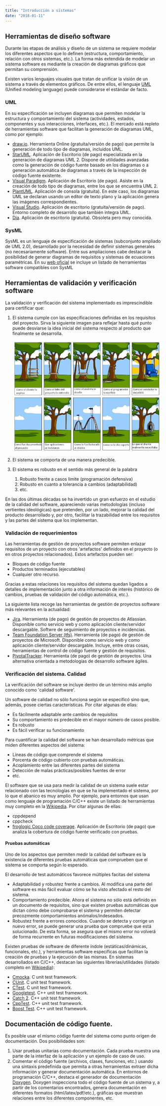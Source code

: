 ```yaml
---
title: "Introducción a sistemas"
date: "2018-01-11"
---
```


## Herramientas de diseño software

Durante las etapas de análisis y diseño de un sistema se requiere modelar los diferentes aspectos que lo definen (estructura, comportamiento, relación con otros sistemas, etc.). La forma más extendida de modelar un sistema software es mediante la creación de diagramas gráficos que permitan su comprensión.

Existen varios lenguajes visuales que tratan de unificar la visión de un sistema a través de elementos gráficos. De entre ellos, el lenguaje [UML](https://omg.org/spec/UML/2.5.1) (Unified modeling language) puede considerarse el estándar de facto.

### UML

En su especificación se incluyen diagramas que permiten modelar la estructura y comportamiento del sistema (actividades, estados, componentes y sus interacciones, interfaces, etc.). El mercado está repleto de herramientas software que facilitan la generación de diagramas UML, como por ejemplo:

- [draw.io](https://www.draw.io). Herramienta Online (gratuita/versión de pago) que permite la generación de todo tipo de diagramas, incluidos UML.
- [StarUML](https://staruml.io). Aplicación de Escritorio (de pago) especializada en la generación de diagramas UML 2. Dispone de utilidades avanzadas como la generación de código fuente basado en los diagramas o a generación automática de diagramas a través de la inspección de código fuente existente.
- [Visual Paradigm](https://www.visual-paradigm.com). Aplicación de Escritorio (de pago). Asiste en la creación de todo tipo de diagramas, entre los que se encuentra UML 2.
- [PlantUML](http://plantuml.com). Aplicación de consola (gratuita). En este caso, los diagramas UML se declaran usando un editor de texto plano y la aplicación genera las imágenes correspondientes.
- [Visual Studio](https://visualstudio.microsoft.com/es/). Aplicación de escritorio (gratuita/versión de pago). Entorno completo de desarrollo que también integra UML.
- [Dia](dia-installer.de/index.html.es). Aplicación de escritorio (gratuita). Obsoleta pero muy conocida.

### SysML

SysML es un lenguaje de especificación de sistemas (subconjunto ampliado de UML 2.0), desarrollado por la necesidad de definir sistemas generales (no necesariamente software). Entre sus ampliaciones cabe destacar la posibilidad de generar diagramas de requisitos y sistemas de ecuaciones paramétricas. En su [web oficial](https://sysml.org/sysml-tools/) se incluye un listado de herramientas software compatibles con SysML

## Herramientas de validación y verificación software

La validación y verificación del sistema implementado es imprescindible para certificar que:

1. El sistema cumple con las especificaciones definidas en los requisitos del proyecto. Sirva la siguiente imagen para reflejar hasta qué punto puede desviarse la idea inicial del sistema respecto al producto que finalmente se desarrolla.

   ![analisis-columpio-en-el-arbol](analisis-columpio-en-el-arbol.jpg)

2. El sistema se comporta de una manera predecible.

3. El sistema es robusto en el sentido más general de la palabra

   1. Robusto frente a casos límite (programación defensiva)
   2. Robusto en cuanto a tolerancia a cambios (adaptabilidad)
   3. etc.

En las dos últimas décadas se ha invertido un gran esfuerzo en el estudio de la calidad del software, apareciendo varias metodologías (incluso vertientes ideológicas) que pretenden, por un lado, mejorar la calidad del producto desarrollado y, por otro, facilitar la trazabilidad entre los requisitos y las partes del sistema que los implementan.

### Validación de requerimientos

Las herramientas de gestión de proyectos software permiten enlazar requisitos de un proyecto con otros 'artefactos' definidos en el proyecto (o en otros proyectos relacionados). Estos artefactos pueden ser:

- Bloques de código fuente
- Productos terminados (ejecutables)
- Cualquier otro recurso.

Gracias a estas relaciones los requisitos del sistema quedan ligados a detalles de implementación junto a otra información de interés (histórico de cambios, pruebas de validación del código automática, etc.).

La siguiente lista recoge las herramientas de gestión de proyectos software más relevantes en la actualidad:

- [Jira](https://es.atlassian.com/software/jira). Herramienta (de pago) de gestión de proyectos de Atlassian. Disponible como servicio web y como aplicación cliente/servidor descargable. Softwre de seguimiento de proyectos e incidencias.
- [Team Foundation Server (tfs)](https://visualstudio.microsoft.com/es/tfs/). Herramienta (de pago) de gestión de proyectos de Microsoft. Disponible como servicio web y como aplicación cliente/servidor descargable. Incluye, entre otras cosas, herramientas de control de código fuente y gestión de requisitos.
- [PivotalTracker](https://pivotaltracker.com). Herramienta (de pago) de gestión de proyectos. Una alternativa orientada a metodologías de desarrollo software ágiles.

### Verificación del sistema. Calidad

La verificación del software se incluye dentro de un término más amplio conocido como 'calidad software'.

Un software de calidad no sólo funciona según se especificó sino que, además, posee ciertas características. Por citar algunas de ellas:

- Es fácilmente adaptable ante cambios de requisitos
- Su comportamiento es predecible en el mayor número de casos posible.
- Es robusto
- Es fácil verificar su funcionamiento

Para cuantificar la calidad del software se han desarrollado métricas que miden diferentes aspectos del sistema:

- Líneas de código que comprende el sistema
- Porcenta de código cubierto con pruebas automáticas.
- Acoplamiento entre las diferentes partes del sistema
- Detección de malas prácticas/posibles fuentes de error
- etc.

El software que se usa para medir la calidad de un sistema suele estar relacionado con las tecnologías en que se ha implementado el sistema, por lo que el abanico es muy amplio. Por ejemplo, para entornos que usan como lenguaje de programación C/C++ existe un listado de herramientas muy completo en la [Wikipedia](https://en.wikipedia.org/wiki/List_of_tools_for_static_code_analysis#C,_C++). Por citar algunas de ellas:

- cppdepend
- cppcheck
- [froglogic Coco code coverage](www.froglogic.com). Aplicación de Escritorio (de pago) que analiza la cobertura de código fuente verificado con pruebas.

#### Pruebas automáticas

Uno de los aspectos que permiten medir la calidad del software es la existencia de diferentes pruebas automáticas que comprueben que el sistema se comporta según lo esperado.

El desarrollo de test automáticos favorece múltiples facitas del sistema

- Adaptabilidad y robustez frente a cambios. Al modifica una parte del software es más fácil evaluar cómo se ha visto afectado el resto del sistema.
- Comportamiento predecible. Ahora el sistema no sólo está definido en un documento de requisitos, sino que existen pruebas automáticas que dictan cómo debe comprobarse el sistema y permiten detectar precozmente comportamientos anómalos/indeseados.
- Robustez frente a errores conocidos. Cuando se detecta y corrige un nuevo error, se puede generar una prueba que compruebe que está solucionado. De esta forma, se asegura que el mismo error no volverá de forma recurrente en futuras modificaciones del sistema.

Existen pruebas de software de diferente índole (estáticas/dinámicas, funcionales, etc.), y herramientas software específicas que facilitan la creación de pruebas y la ejecución de las mismas. En sistemas desarrollados en C/C++, destacan las siguientes librerías/utilidades (listado completo en [Wikipedia](https://en.wikipedia.org/wiki/List_of_unit_testing_frameworks#C)):

- [Cmocka](https://cmocka.org/). C unit test framework.
- [CUnit](cunit.sourceforge.net). C unit test framework.
- [CTest](vtk.org/Wiki/CMake_Testing_With_CTest). C unit test framework.
- [Googletest](https://github.com/google/googletest). C++ unit test framework.
- [Catch 2](http://github.com/catchorg/Catch2). C++ unit test framework.
- [CppTest](cpptest.sourceforge.net/). C++ unit test framework.
- [Boost Test](https://www.boost.org/doc/libs/1_66_0/libs/test/doc/html/index.html). C++ unit test framework.

## Documentación de código fuente.

Es posible usar el mismo código fuente del sistema como punto origen de documentación. Dos posibilidades son:

1. Usar pruebas unitarias como documentación. Cada prueba muestra una parte de la interfaz de la aplicación y un ejemplo de caso de uso.
2. Comentar el código fuente (archivos, clases, funciones, etc.) usando una síntaxis predefinida que permita a otras herramientas extraer dicha información y generar documentación automática. En entornos de programación C/C++, destaca el generador de documentación [Doxygen](www.doxygen.org). Doxygen inspecciona todo el código fuente de un sistema y, a partir de los comentarios encontrados, genera documentación en diferentes formatos (html/latex/pdf/etc.), gráficas que muestran relaciones entre los diferentes componentes, etc.
